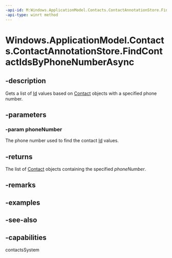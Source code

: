 ```yaml
---
-api-id: M:Windows.ApplicationModel.Contacts.ContactAnnotationStore.FindContactIdsByPhoneNumberAsync(System.String)
-api-type: winrt method
---
```


<!-- Method syntax
public Windows.Foundation.IAsyncOperation<Windows.Foundation.Collections.IVectorView<string>> FindContactIdsByPhoneNumberAsync(System.String phoneNumber)
-->

# Windows.ApplicationModel.Contacts.ContactAnnotationStore.FindContactIdsByPhoneNumberAsync

## -description
Gets a list of [Id](contact_id.md) values based on [Contact](contact.md) objects with a specified phone number.

## -parameters
### -param phoneNumber
The phone number used to find the contact [Id](contact_id.md) values.

## -returns
The list of [Contact](contact.md) objects containing the specified *phoneNumber*.

## -remarks

## -examples

## -see-also

## -capabilities
contactsSystem
